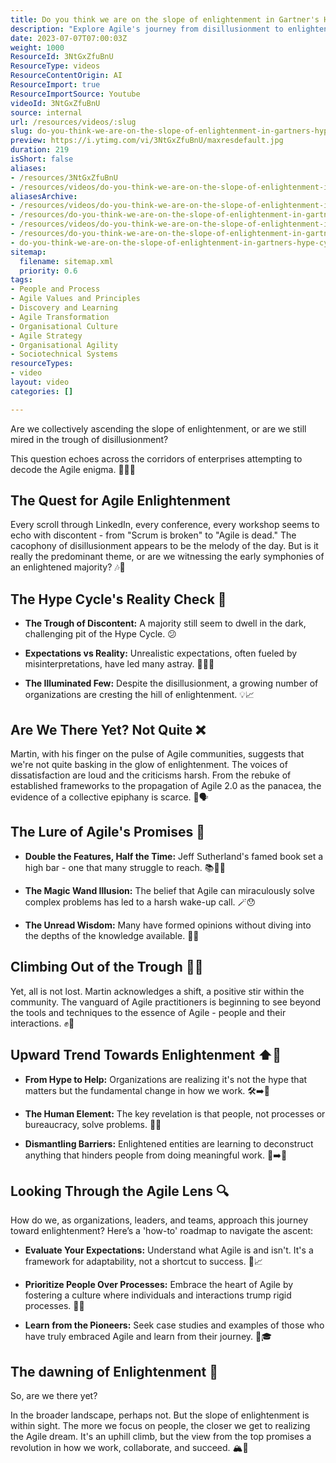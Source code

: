 ```yaml
---
title: Do you think we are on the slope of enlightenment in Gartner's Hype Cycle?
description: "Explore Agile's journey from disillusionment to enlightenment with Martin as he uncovers truths, debunks myths, and sets realistic expectations. \U0001F680\U0001F4A1"
date: 2023-07-07T07:00:03Z
weight: 1000
ResourceId: 3NtGxZfuBnU
ResourceType: videos
ResourceContentOrigin: AI
ResourceImport: true
ResourceImportSource: Youtube
videoId: 3NtGxZfuBnU
source: internal
url: /resources/videos/:slug
slug: do-you-think-we-are-on-the-slope-of-enlightenment-in-gartners-hype-cycle
preview: https://i.ytimg.com/vi/3NtGxZfuBnU/maxresdefault.jpg
duration: 219
isShort: false
aliases:
- /resources/3NtGxZfuBnU
- /resources/videos/do-you-think-we-are-on-the-slope-of-enlightenment-in-gartners-hype-cycle
aliasesArchive:
- /resources/videos/do-you-think-we-are-on-the-slope-of-enlightenment-in-gartners-hype-cycle
- /resources/do-you-think-we-are-on-the-slope-of-enlightenment-in-gartners-hype-cycle
- /resources/videos/do-you-think-we-are-on-the-slope-of-enlightenment-in-gartner's-hype-cycle
- /resources/do-you-think-we-are-on-the-slope-of-enlightenment-in-gartner's-hype-cycle
- do-you-think-we-are-on-the-slope-of-enlightenment-in-gartners-hype-cycle
sitemap:
  filename: sitemap.xml
  priority: 0.6
tags:
- People and Process
- Agile Values and Principles
- Discovery and Learning
- Agile Transformation
- Organisational Culture
- Agile Strategy
- Organisational Agility
- Sociotechnical Systems
resourceTypes:
- video
layout: video
categories: []

---
```

Are we collectively ascending the slope of enlightenment, or are we still mired in the trough of disillusionment?  

This question echoes across the corridors of enterprises attempting to decode the Agile enigma. 🧗‍♂️🤔 

## The Quest for Agile Enlightenment 

Every scroll through LinkedIn, every conference, every workshop seems to echo with discontent - from "Scrum is broken" to "Agile is dead." The cacophony of disillusionment appears to be the melody of the day. But is it really the predominant theme, or are we witnessing the early symphonies of an enlightened majority? 🎶👥 

## The Hype Cycle's Reality Check 🔄 

- **The Trough of Discontent:** A majority still seem to dwell in the dark, challenging pit of the Hype Cycle. 😕 

- **Expectations vs Reality:** Unrealistic expectations, often fueled by misinterpretations, have led many astray. 💭🙅‍♂️ 

- **The Illuminated Few:** Despite the disillusionment, a growing number of organizations are cresting the hill of enlightenment. 💡📈 

## Are We There Yet? Not Quite ❌ 

Martin, with his finger on the pulse of Agile communities, suggests that we're not quite basking in the glow of enlightenment. The voices of dissatisfaction are loud and the criticisms harsh. From the rebuke of established frameworks to the propagation of Agile 2.0 as the panacea, the evidence of a collective epiphany is scarce. 🚫🗣️ 

## **The Lure of Agile's Promises** 🧲 

- **Double the Features, Half the Time:** Jeff Sutherland's famed book set a high bar - one that many struggle to reach. 📚🏃‍♂️ 

- **The Magic Wand Illusion:** The belief that Agile can miraculously solve complex problems has led to a harsh wake-up call. 🪄😯 

- **The Unread Wisdom:** Many have formed opinions without diving into the depths of the knowledge available. 🤿📘 

## Climbing Out of the Trough 🧗‍♀️ 

Yet, all is not lost. Martin acknowledges a shift, a positive stir within the community. The vanguard of Agile practitioners is beginning to see beyond the tools and techniques to the essence of Agile - people and their interactions. ✊🤝 

## Upward Trend Towards Enlightenment ⬆️🌟 

- **From Hype to Help:** Organizations are realizing it's not the hype that matters but the fundamental change in how we work. 🛠️➡️🤲 

- **The Human Element:** The key revelation is that people, not processes or bureaucracy, solve problems. 👫🔑 

- **Dismantling Barriers:** Enlightened entities are learning to deconstruct anything that hinders people from doing meaningful work. 🚧➡️🌉 

## Looking Through the Agile Lens 🔍 

How do we, as organizations, leaders, and teams, approach this journey toward enlightenment? Here’s a 'how-to' roadmap to navigate the ascent: 

- **Evaluate Your Expectations:** Understand what Agile is and isn't. It's a framework for adaptability, not a shortcut to success. 🤔📈 

- **Prioritize People Over Processes:** Embrace the heart of Agile by fostering a culture where individuals and interactions trump rigid processes. 💖👥 

- **Learn from the Pioneers:** Seek case studies and examples of those who have truly embraced Agile and learn from their journey. 🧭🎓 

## The dawning of Enlightenment 🌅 

So, are we there yet?  

In the broader landscape, perhaps not. But the slope of enlightenment is within sight. The more we focus on people, the closer we get to realizing the Agile dream. It's an uphill climb, but the view from the top promises a revolution in how we work, collaborate, and succeed. 🏔️🌄
